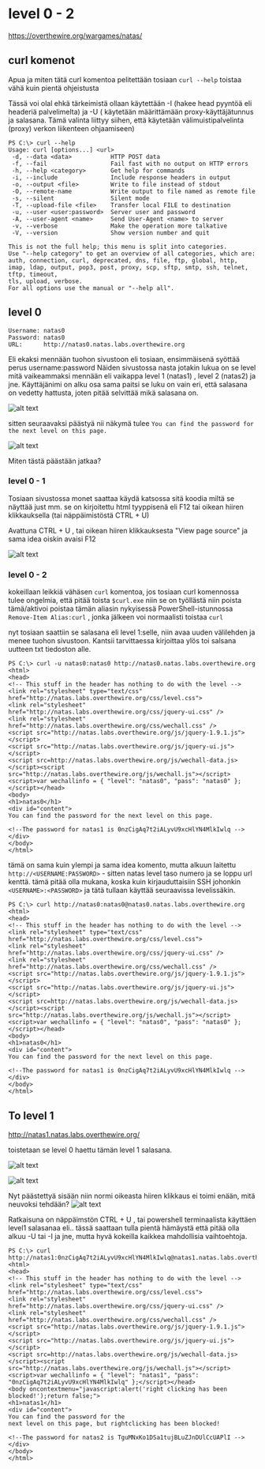 # level 0 - 2

https://overthewire.org/wargames/natas/


## curl komenot

Apua ja miten tätä curl komentoa pelitettään tosiaan `curl --help` toistaa vähä kuin pientä ohjeistusta 

Tässä voi olal ehkä tärkeimistä ollaan käytettään -I (hakee head pyyntöä eli headeriä palvelimelta) ja -U ( käytetään määrittämään proxy-käyttäjätunnus ja salasana. Tämä valinta liittyy siihen, että käytetään välimuistipalvelinta (proxy) verkon liikenteen ohjaamiseen)

```
PS C:\> curl --help
Usage: curl [options...] <url>
 -d, --data <data>           HTTP POST data
 -f, --fail                  Fail fast with no output on HTTP errors
 -h, --help <category>       Get help for commands
 -i, --include               Include response headers in output
 -o, --output <file>         Write to file instead of stdout
 -O, --remote-name           Write output to file named as remote file
 -s, --silent                Silent mode
 -T, --upload-file <file>    Transfer local FILE to destination
 -u, --user <user:password>  Server user and password
 -A, --user-agent <name>     Send User-Agent <name> to server
 -v, --verbose               Make the operation more talkative
 -V, --version               Show version number and quit

This is not the full help; this menu is split into categories.
Use "--help category" to get an overview of all categories, which are:
auth, connection, curl, deprecated, dns, file, ftp, global, http, imap, ldap, output, pop3, post, proxy, scp, sftp, smtp, ssh, telnet, tftp, timeout, 
tls, upload, verbose.
For all options use the manual or "--help all".
```

## level 0 

```
Username: natas0
Password: natas0
URL:      http://natas0.natas.labs.overthewire.org
```

Eli ekaksi mennään tuohon sivustoon eli tosiaan, ensimmäisenä syöttää perus username:password
Näiden sivustossa nasta jotakin lukua on se level mitä vaikeammaksi mennään eli vaikappa level 1 (natas1) , level 2 (natas2) ja jne. Käyttäjänimi on alku osa sama paitsi se luku on vain eri, että salasana on vedetty hattusta, joten pitää selvittää mikä salasana on.

![alt text](./kuvat/level0-1.png)

sitten seuraavaksi päästyä nii näkymä tulee `You can find the password for the next level on this page.`

![alt text](./kuvat/level0-2.png)


Miten tästä päästään jatkaa? 


### level 0 - 1
Tosiaan sivustossa monet saattaa käydä katsossa sitä koodia miltä se näyttää just mm. se on kirjoitettu html tyyppisenä eli F12 tai oikean hiiren klikkauksella (tai näppäimistöstä CTRL + U)


Avattuna CTRL + U , tai oikean hiiren klikkauksesta "View page source" ja sama idea oiskin avaisi F12

![alt text](./kuvat/level0-3.png)


### level 0 - 2

kokeillaan leikkiä vähäsen `curl` komentoa, jos tosiaan curl komennossa tulee ongelmia, että pitää toista `$curl.exe` niin se on työllästä niin poista tämä/aktivoi poistaa tämän aliasin nykyisessä PowerShell-istunnossa `Remove-Item Alias:curl` , jonka jälkeen voi normaalisti toistaa `curl`


nyt tosiaan saattiin se salasana eli level 1:selle, niin avaa uuden välilehden ja menee tuohon sivustoon. Kantsii tarvittaessa kirjoittaa ylös toi salsana uutteen txt tiedoston alle.

```
PS C:\> curl -u natas0:natas0 http://natas0.natas.labs.overthewire.org
<html>
<head>
<!-- This stuff in the header has nothing to do with the level -->
<link rel="stylesheet" type="text/css" href="http://natas.labs.overthewire.org/css/level.css">
<link rel="stylesheet" href="http://natas.labs.overthewire.org/css/jquery-ui.css" />
<link rel="stylesheet" href="http://natas.labs.overthewire.org/css/wechall.css" />
<script src="http://natas.labs.overthewire.org/js/jquery-1.9.1.js"></script>
<script src="http://natas.labs.overthewire.org/js/jquery-ui.js"></script>
<script src=http://natas.labs.overthewire.org/js/wechall-data.js></script><script src="http://natas.labs.overthewire.org/js/wechall.js"></script>
<script>var wechallinfo = { "level": "natas0", "pass": "natas0" };</script></head>
<body>
<h1>natas0</h1>
<div id="content">
You can find the password for the next level on this page.

<!--The password for natas1 is 0nzCigAq7t2iALyvU9xcHlYN4MlkIwlq -->
</div>
</body>
</html>
```

tämä on sama kuin ylempi ja sama idea komento, mutta alkuun laitettu `http://<USERNAME:PASSWORD>` - sitten natas level taso numero ja se loppu url kenttä. tämä pitää olla mukana, koska kuin kirjauduttaisiin SSH johonkin `<USERNAME>:<PASSWORD>` ja tätä tullaan käyttää seuraavissa levelissäkin.

```
PS C:\> curl http://natas0:natas0@natas0.natas.labs.overthewire.org 
<html>
<head>
<!-- This stuff in the header has nothing to do with the level -->
<link rel="stylesheet" type="text/css" href="http://natas.labs.overthewire.org/css/level.css">
<link rel="stylesheet" href="http://natas.labs.overthewire.org/css/jquery-ui.css" />
<link rel="stylesheet" href="http://natas.labs.overthewire.org/css/wechall.css" />
<script src="http://natas.labs.overthewire.org/js/jquery-1.9.1.js"></script>
<script src="http://natas.labs.overthewire.org/js/jquery-ui.js"></script>
<script src=http://natas.labs.overthewire.org/js/wechall-data.js></script><script src="http://natas.labs.overthewire.org/js/wechall.js"></script>
<script>var wechallinfo = { "level": "natas0", "pass": "natas0" };</script></head>
<body>
<h1>natas0</h1>
<div id="content">
You can find the password for the next level on this page.

<!--The password for natas1 is 0nzCigAq7t2iALyvU9xcHlYN4MlkIwlq -->
</div>
</body>
</html>
```



## To level 1 

http://natas1.natas.labs.overthewire.org/

toistetaan se level 0 haettu tämän level 1 salasana.

![alt text](./kuvat/level1-0.png)



![alt text](./kuvat/level1-1.png)

Nyt päästettyä sisään niin normi oikeasta hiiren klikkaus ei toimi enään, mitä neuvoksi tehdään?
![alt text](./kuvat/level1-2.png)

Ratkaisuna on näppäimstön CTRL + U , tai powershell terminaalista käyttäen level1 salasanaa eli.. tässä saattaan tulla pientä hämäystä että pitää olla alkuu -U tai -I ja jne, mutta hyvä kokeilla kaikkea mahdollisia vaihtoehtoja. 

```
PS C:\> curl http://natas1:0nzCigAq7t2iALyvU9xcHlYN4MlkIwlq@natas1.natas.labs.overthewire.org
<html>
<head>
<!-- This stuff in the header has nothing to do with the level -->
<link rel="stylesheet" type="text/css" href="http://natas.labs.overthewire.org/css/level.css">
<link rel="stylesheet" href="http://natas.labs.overthewire.org/css/jquery-ui.css" />
<link rel="stylesheet" href="http://natas.labs.overthewire.org/css/wechall.css" />
<script src="http://natas.labs.overthewire.org/js/jquery-1.9.1.js"></script>
<script src="http://natas.labs.overthewire.org/js/jquery-ui.js"></script>
<script src=http://natas.labs.overthewire.org/js/wechall-data.js></script><script src="http://natas.labs.overthewire.org/js/wechall.js"></script>
<script>var wechallinfo = { "level": "natas1", "pass": "0nzCigAq7t2iALyvU9xcHlYN4MlkIwlq" };</script></head>
<body oncontextmenu="javascript:alert('right clicking has been blocked!');return false;">
<h1>natas1</h1>
<div id="content">
You can find the password for the
next level on this page, but rightclicking has been blocked!

<!--The password for natas2 is TguMNxKo1DSa1tujBLuZJnDUlCcUAPlI -->
</div>
</body>
</html>
```




